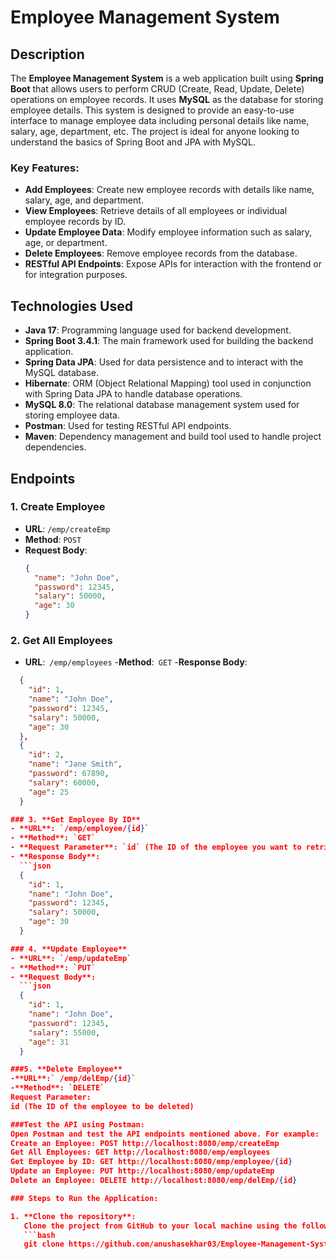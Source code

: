 # Employee Management System

## Description
The **Employee Management System** is a web application built using **Spring Boot** that allows users to perform CRUD (Create, Read, Update, Delete) operations on employee records. It uses **MySQL** as the database for storing employee details. This system is designed to provide an easy-to-use interface to manage employee data including personal details like name, salary, age, department, etc. The project is ideal for anyone looking to understand the basics of Spring Boot and JPA with MySQL.

### Key Features:
- **Add Employees**: Create new employee records with details like name, salary, age, and department.
- **View Employees**: Retrieve details of all employees or individual employee records by ID.
- **Update Employee Data**: Modify employee information such as salary, age, or department.
- **Delete Employees**: Remove employee records from the database.
- **RESTful API Endpoints**: Expose APIs for interaction with the frontend or for integration purposes.

## Technologies Used
- **Java 17**: Programming language used for backend development.
- **Spring Boot 3.4.1**: The main framework used for building the backend application.
- **Spring Data JPA**: Used for data persistence and to interact with the MySQL database.
- **Hibernate**: ORM (Object Relational Mapping) tool used in conjunction with Spring Data JPA to handle database operations.
- **MySQL 8.0**: The relational database management system used for storing employee data.
- **Postman**: Used for testing RESTful API endpoints.
- **Maven**: Dependency management and build tool used to handle project dependencies.

## Endpoints

### 1. **Create Employee**
- **URL**: `/emp/createEmp`
- **Method**: `POST`
- **Request Body**: 
  ```json
  {
    "name": "John Doe",
    "password": 12345,
    "salary": 50000,
    "age": 30
  }

### 2. **Get All Employees**
- **URL**:` /emp/employees`
-**Method**:` GET`
-**Response Body**:
````json
  {
    "id": 1,
    "name": "John Doe",
    "password": 12345,
    "salary": 50000,
    "age": 30
  },
  {
    "id": 2,
    "name": "Jane Smith",
    "password": 67890,
    "salary": 60000,
    "age": 25
  }

### 3. **Get Employee By ID**
- **URL**: `/emp/employee/{id}`
- **Method**: `GET`
- **Request Parameter**: `id` (The ID of the employee you want to retrieve)
- **Response Body**: 
  ```json
  {
    "id": 1,
    "name": "John Doe",
    "password": 12345,
    "salary": 50000,
    "age": 30
  }

### 4. **Update Employee**
- **URL**: `/emp/updateEmp`
- **Method**: `PUT`
- **Request Body**:
  ```json
  {
    "id": 1,
    "name": "John Doe",
    "password": 12345,
    "salary": 55000,
    "age": 31
  }

###5. **Delete Employee**
-**URL**:` /emp/delEmp/{id}`
-**Method**: `DELETE`
Request Parameter:
id (The ID of the employee to be deleted)

###Test the API using Postman:
Open Postman and test the API endpoints mentioned above. For example:
Create an Employee: POST http://localhost:8080/emp/createEmp
Get All Employees: GET http://localhost:8080/emp/employees
Get Employee by ID: GET http://localhost:8080/emp/employee/{id}
Update an Employee: PUT http://localhost:8080/emp/updateEmp
Delete an Employee: DELETE http://localhost:8080/emp/delEmp/{id}

### Steps to Run the Application:

1. **Clone the repository**:
   Clone the project from GitHub to your local machine using the following command:
   ```bash
   git clone https://github.com/anushasekhar03/Employee-Management-System.git

